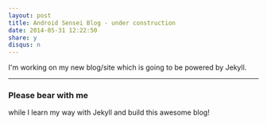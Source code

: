 ```yaml
---
layout: post
title: Android Sensei Blog - under construction
date: 2014-05-31 12:22:50
share: y
disqus: n
---
```


I'm working on my new blog/site which is going to be powered by Jekyll.



---



### Please bear with me
while I learn my way with Jekyll and build this awesome blog!
